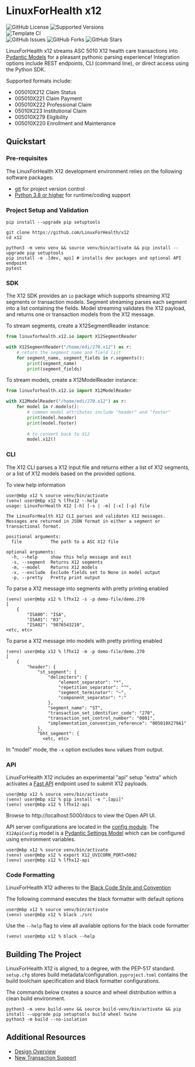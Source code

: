 # LinuxForHealth x12

![GitHub License](https://img.shields.io/github/license/LinuxForHealth/x12)
![Supported Versions](https://img.shields.io/badge/python%20version-3.8%2C%203.9-blue)
<br>
![Template CI](https://github.com/LinuxForHealth/x12/actions/workflows/continuous-integration.yml/badge.svg)
<br>
![GitHub Issues](https://img.shields.io/github/issues/LinuxForHealth/x12)
![GitHub Forks](https://img.shields.io/github/forks/LinuxForHealth/x12)
![GitHub Stars](https://img.shields.io/github/stars/LinuxForHealth/x12)


LinuxForHealth x12 streams ASC 5010 X12 health care transactions into [Pydantic Models](https://pydantic-docs.helpmanual.io/)  for a pleasant pythonic parsing experience! Integration options include REST endpoints, CLI (command line), or direct access using the Python SDK.

Supported formats include:
* 005010X212 Claim Status
* 005010X221 Claim Payment
* 005010X222 Professional Claim
* 05010X223 Institutional Claim
* 005010X279 Eligibility
* 005010X220 Enrollment and Maintenance

## Quickstart

### Pre-requisites
The LinuxForHealth X12 development environment relies on the following software packages:

- [git](https://git-scm.com) for project version control
- [Python 3.8 or higher](https://www.python.org/downloads/) for runtime/coding support

### Project Setup and Validation
```shell
pip install --upgrade pip setuptools

git clone https://github.com/LinuxForHealth/x12
cd x12

python3 -m venv venv && source venv/bin/activate && pip install --upgrade pip setuptools 
pip install -e .[dev, api] # installs dev packages and optional API endpoint
pytest
```

### SDK

The X12 SDK provides an `io` package which supports streaming X12 segments or transaction models. Segment
streaming parses each segment into a list containing the fields. Model streaming validates the X12 payload, and returns
one or transaction models from the X12 message.


To stream segments, create a X12SegmentReader instance: 
```python
from linuxforhealth.x12.io import X12SegmentReader

with X12SegmentReader("/home/edi/270.x12") as r:
    # return the segment name and field list
    for segment_name, segment_fields in r.segments():
        print(segment_name)
        print(segment_fields)
```

To stream models, create a X12ModelReader instance:
```python
from linuxforhealth.x12.io import X12ModelReader

with X12ModelReader("/home/edi/270.x12") as r:
    for model in r.models():
        # common model attributes include "header" and "footer"
        print(model.header)
        print(model.footer)
        
        # to convert back to X12
        model.x12()
```

### CLI
The X12 CLI parses a X12 input file and returns either a list of X12 segments, or a list of X12 models based on the provided options.

To view help information
```shell
user@mbp x12 % source venv/bin/activate
(venv) user@mbp x12 % lfhx12 --help
usage: LinuxForHealth X12 [-h] [-s | -m] [-x] [-p] file

The LinuxForHealth X12 CLI parses and validates X12 messages.
Messages are returned in JSON format in either a segment or transactional format.

positional arguments:
  file           The path to a ASC X12 file

optional arguments:
  -h, --help     show this help message and exit
  -s, --segment  Returns X12 segments
  -m, --model    Returns X12 models
  -x, --exclude  Exclude fields set to None in model output
  -p, --pretty   Pretty print output
```

To parse a X12 message into segments with pretty printing enabled
```shell
(venv) user@mbp x12 % lfhx12 -s -p demo-file/demo.270
[
    {
        "ISA00": "ISA",
        "ISA01": "03",
        "ISA02": "9876543210",
<etc, etc>
```

To parse a X12 message into models with pretty printing enabled
```shell
(venv) user@mbp x12 % lfhx12 -m -p demo-file/demo.270
[
    {
        "header": {
            "st_segment": {
                "delimiters": {
                    "element_separator": "*",
                    "repetition_separator": "^",
                    "segment_terminator": "~",
                    "component_separator": ":"
                },
                "segment_name": "ST",
                "transaction_set_identifier_code": "270",
                "transaction_set_control_number": "0001",
                "implementation_convention_reference": "005010X279A1"
            },
            "bht_segment": {
              <etc, etc>
```

In "model" mode, the `-x` option excludes `None` values from output.

### API
LinuxForHealth X12 includes an experimental "api" setup "extra" which activates a [Fast API](https://fastapi.tiangolo.com/) 
endpoint used to submit X12 payloads.

```shell
user@mbp x12 % source venv/bin/activate
(venv) user@mbp x12 % pip install -e ".[api]"
(venv) user@mbp x12 % lfhx12-api
```
Browse to http://localhost:5000/docs to view the Open API UI.

API server configurations are located in the [config module](./src/linuxforhealth/x12/config.py). The `X12ApiConfig` model
is a [Pydantic Settings Model](https://pydantic-docs.helpmanual.io/usage/settings/) which can be configured using environment
variables.

```shell
user@mbp x12 % source venv/bin/activate
(venv) user@mbp x12 % export X12_UVICORN_PORT=5002
(venv) user@mbp x12 % lfhx12-api
```

### Code Formatting

LinuxForHealth X12 adheres to the [Black Code Style and Convention](https://black.readthedocs.io/en/stable/index.html)

The following command executes the black formatter with default options

```shell
user@mbp x12 % source venv/bin/activate
(venv) user@mbp x12 % black ./src
```

Use the `--help` flag to view all available options for the black code formatter

```shell
(venv) user@mbp x12 % black --help
```

## Building The Project
LinuxForHealth X12 is aligned, to a degree, with the PEP-517 standard. `setup.cfg` stores build metadata/configuration.
`pyproject.toml` contains the build toolchain specification and black formatter configurations.

The commands below creates a source and wheel distribution within a clean build environment.

```shell
python3 -m venv build-venv && source build-venv/bin/activate && pip install --upgrade pip setuptools build wheel twine
python3 -m build --no-isolation
```

## Additional Resources
- [Design Overview](repo-docs/DESIGN.md)
- [New Transaction Support](repo-docs/NEW_TRANSACTION.md)
